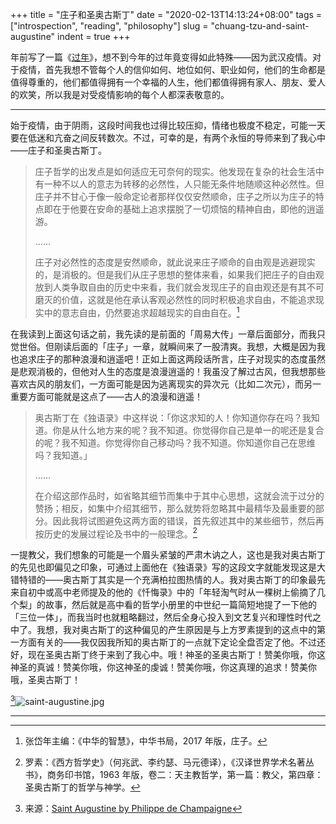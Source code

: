 +++
title = "庄子和圣奥古斯丁"
date = "2020-02-13T14:13:24+08:00"
tags = ["introspection", "reading", "philosophy"]
slug = "chuang-tzu-and-saint-augustine"
indent = true
+++

年前写了一篇《[过年](/life/the-spring-festival/)》，想不到今年的过年竟变得如此特殊——因为武汉疫情。对于疫情，首先我想不管每个人的信仰如何、地位如何、职业如何，他们的生命都是值得尊重的，他们都值得拥有一个幸福的人生，他们都值得拥有家人、朋友、爱人的欢笑，所以我是对受疫情影响的每个人都深表敬意的。

---

始于疫情，由于阴雨，这段时间我也过得比较压抑，情绪也极度不稳定，可能一天要在低迷和亢奋之间反转数次。不过，可幸的是，有两个永恒的导师来到了我心中——庄子和圣奥古斯丁。

> 庄子哲学的出发点是如何适应无可奈何的现实。他发现在复杂的社会生活中有一种不以人的意志为转移的必然性，人只能无条件地随顺这种必然性。但庄子并不甘心于像一般命定论者那样仅仅安然顺命，庄子之所以为庄子的特点即在于他要在安命的基础上追求摆脱了一切烦恼的精神自由，即他的逍遥游。
>
> ……
>
> 庄子对必然性的态度是安然顺命，就此说来庄子顺命的自由观是逃避现实的，是消极的。但是我们从庄子思想的整体来看，如果我们把庄子的自由观放到人类争取自由的历史中来看，我们就会发现庄子的自由观还是有其不可磨灭的价值，这就是他在承认客观必然性的同时积极追求自由，不能追求现实中的意志自由，仍然要追求超越现实的自由自在。[^1]

在我读到上面这句话之前，我先读的是前面的「周易大传」一章后面部分，而我只觉世俗。但刚读后面的「庄子」一章，就瞬间来了一股清爽。我想，大概是因为我也追求庄子的那种浪漫和逍遥吧！正如上面这两段话所言，庄子对现实的态度虽然是悲观消极的，但他对人生的态度是浪漫逍遥的！我虽没了解过古风，但我想那些喜欢古风的朋友们，一方面可能是因为逃离现实的异次元（比如二次元），而另一重要方面可能就是这点了——古人的浪漫和逍遥！

> 奥古斯丁在《独语录》中这样说：「你这求知的人！你知道你存在吗？我知道。你是从什么地方来的呢？我不知道。你觉得你自己是单一的呢还是复合的呢？我不知道。你觉得你自己移动吗？我不知道。你知道你自己在思维吗？我知道。」
>
> ……
>
> 在介绍这部作品时，如省略其细节而集中于其中心思想，这就会流于过分的赞扬；相反，如集中介绍其细节，那么就势将忽略其中最精华及最重要的部分。因此我将试图避免这两方面的错误，首先叙述其中的某些细节，然后再按历史的发展过程论及书中的一般理念。[^2]

一提教父，我们想象的可能是一个眉头紧皱的严肃木讷之人，这也是我对奥古斯丁的先见也即偏见之印象，可通过上面他在《独语录》写的这段文字就能发现这是大错特错的——奥古斯丁其实是一个充满柏拉图热情的人。我对奥古斯丁的印象最先来自初中或高中老师提及的他的《忏悔录》中的「年轻淘气时从一棵树上偷摘了几个梨」的故事，然后就是高中看的哲学小册里的中世纪一篇简短地提了一下他的「三位一体」，而我当时也就粗略翻过，然后全身心投入到文艺复兴和理性时代之中了。我想，我对奥古斯丁的这种偏见的产生原因是与上方罗素提到的这点中的第一方面有关的——我仅因我所知的奥古斯丁的一点就下定论全盘否定了他。不过还好，现在圣奥古斯丁终于来到了我心中。哦！神圣的圣奥古斯丁！赞美你哦，你这神圣的真诚！赞美你哦，你这神圣的虔诚！赞美你哦，你这真理的追求！赞美你哦，圣奥古斯丁！

[^3]![saint-augustine.jpg](/images/saint-augustine.jpg "圣奥古斯丁")

---

[^1]: 张岱年主编：《中华的智慧》，中华书局，2017 年版，庄子。
[^2]: 罗素：《西方哲学史》（何兆武、李约瑟、马元德译），《汉译世界学术名著丛书》，商务印书馆，1963 年版，卷二：天主教哲学，第一篇：教父，第四章：圣奥古斯丁的哲学与神学。
[^3]: 来源：[Saint Augustine by Philippe de Champaigne](https://commons.wikimedia.org/wiki/File:Saint_Augustine_by_Philippe_de_Champaigne.jpg)
